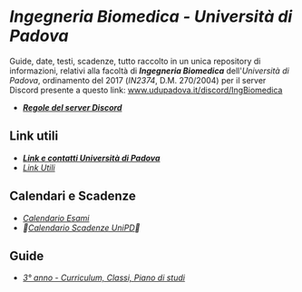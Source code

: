 # *Ingegneria Biomedica - Università di Padova*

Guide, date, testi, scadenze, tutto raccolto in un unica repository di informazioni, relativi alla facoltà di ***Ingegneria Biomedica*** dell'*Università di Padova*, ordinamento del 2017 (*IN2374*, D.M. 270/2004) per il server Discord presente a questo link: www.udupadova.it/discord/IngBiomedica

- ***[Regole del server Discord](/Dati/Altro/regole.md)***

## Link utili

- ***[Link e contatti Università di Padova](/Dati/Guide/Link%20e%20Contatti%20Unipd.md)***
- *[Link Utili](/Dati/Guide/Link%20utili.md)*

## Calendari e Scadenze

- *[Calendario Esami](http://agendastudentiunipd.easystaff.it/index.php?view=easytest&_lang=it)*
- *🚧[Calendario Scadenze UniPD](/Dati/Calendari/Scadenze%20UniPD.md)🚧*

## Guide

- *[3° anno - Curriculum, Classi, Piano di studi](/Dati/Guide/Curriculum%20e%20Classi.md)*
